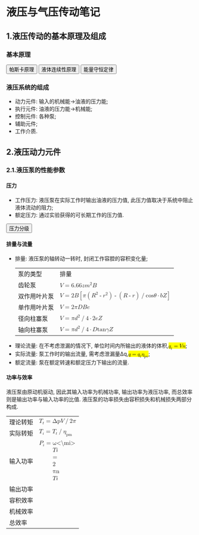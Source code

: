 # 液压与气压传动笔记
<body>
	<h2>1.液压传动的基本原理及组成</h2>
	<h3>基本原理</h3>
		<button type="button" onclick="alert('施加于密封容器内平衡液体中的某一点的压力等值地传递到全部液体的各点.')">帕斯卡原理
		</button>
		<button type="button" onclick="alert('由于理想流体的不可压缩性, 而且流体不会穿过流管的壁, 即质量在运动过程中守恒.')">液体连续性原理
		</button>
		<button type="button" onclick="alert('一般表述为: 能量既不会凭空产生, 也不会凭空消失, 它只会从一种形式转化为另一种形式,或者从一个物体转移到其它物体, 而能量的总量保持不变. 也可以表述为: 一个系统的总能量的改变只能等于传入或者传出该系统的能量的多少. 总能量为系统的机械能、热能及除热能以外的任何内能形式的总和.')">能量守恒定律
		</button>
	<h3>液压系统的组成</h3>
		<ul>
			<li>动力元件: 输入的机械能->油液的压力能;</li>
			<li>执行元件: 油液的压力能->机械能;</li>
			<li>控制元件: 各种泵;</li>
			<li>辅助元件;</li>
			<li>工作介质.</li>
		</ul></body>
<body>
	<h2>2.液压动力元件</h2>
	<h3>2.1.液压泵的性能参数</h3>
	<h4>压力</h4>
		<ul>
			<li>工作压力: 液压泵在实际工作时输出油液的压力值, 此压力值取决于系统中阻止液体流动的阻力;</li>
			<li>额定压力: 通过实验获得的可长期工作的压力值.</li>
		</ul>
		<button type="button" onclick="alert('低压不超过2.5兆帕, 中压不超过8兆帕, 中高压不超过16兆帕, 高压不超过32兆帕, 超高压超过32兆帕.')">压力分级
		</button>
	<h4>排量与流量</h4>
		<ul>
			<li>排量: 液压泵的轴转动一转时, 封闭工作容腔的容积变化量;
			<table>
			<tr><td>泵的类型</td><td>排量</td></tr>
			<tr><td>齿轮泵</td><td><math><mi>V</mi><mo>=</mo><mn>6.66</mn><mi>z</mi><msup><mi>m</mi><mn>2</mn></msup><mi>B</mi></math></td></tr>
			<tr><td>双作用叶片泵</td>
				<td><math>
					<mi>V</mi><mo>=</mo>
					<mn>2</mn><mi>B</mi>
					<mo>[</mo>
					<mi>&pi;</mi>
					<mo>(</mo><msup><mi>R</mi><mn>2</mn></msup><mo>-</mo><msup><mi>r</mi><mn>2</mn></msup><mo>)</mo>
					<mo>-</mo>
					<mo>(</mo><mi>R</mi><mo>-</mo><mi>r</mi><mo>)</mo><mo>/</mo><mi>cos</mi><mi>&theta;</mi><mo>&sdot;</mo><mi>b</mi><mi>Z</mi>
					<mo>]</mo>
					</math></td></tr>
			<tr><td>单作用叶片泵</td>
				<td><math>
					<mi>V</mi><mo>=</mo>
					<mn>2</mn><mi>&pi;</mi><mi>D</mi><mi>B</mi><mi>e</mi>
					</math></td></tr>
			<tr><td>径向柱塞泵</td>
				<td><math>
					<mi>V</mi><mo>=</mo>
					<mi>&pi;</mi><msup><mi>d</mi><mn>2</mn></msup><mo>/</mo><mn>4</mn>
					<mo>&sdot;</mo>
					<mn>2</mn><mi>e</mi><mi>Z</mi>
					</math></td></tr>
			<tr><td>轴向柱塞泵</td>
				<td><math>
					<mi>V</mi><mo>=</mo>
					<mi>&pi;</mi><msup><mi>d</mi><mn>2</mn></msup><mo>/</mo><mn>4</mn>
					<mo>&sdot;</mo>
					<mi>D</mi><mi>tan</mi><mi>&gamma;</mi><mi>Z</mi>
					</math></td></tr>
				</table></li>
		<li>理论流量: 在不考虑泄漏的情况下, 单位时间内所输出的液体的体积,<mark><math><msub><mi>q</mi><mi>t</mi></msub><mo>=</mo><mi>V</mi><mi>n</mi></math></mark>;</li>
		<li>实际流量: 泵工作时的输出流量, 需考虑泄漏量Δq,<mark><math><mi>q</mi><mo>=</mo><msub><mi>q</mi><mi>t</mi></msub><msub><mi>&eta;</mi><mi>pv</mi></msub></math></mark>;</li>
		<li>额定流量: 泵在额定转速和额定压力下输出的流量.</li>
	</ul>
	<h4>功率与效率</h4>
	<p>
	液压泵由原动机驱动, 因此其输入功率为机械功率, 输出功率为液压功率, 而总效率则是输出功率与输入功率的比值. 液压泵的功率损失由容积损失和机械损失两部分构成.
	</p>
	<table>
		<tr><td>理论转矩</td><td><math>
			<msub><mi>T</mi><mi>t</mi></msub><mo>=</mo><mi>&Delta;p</mi><mi>V</mi><mo>/</mo><mn>2</mn><mi>&pi;</mi>
			</math></td></tr>
		<tr><td>实际转矩</td><td><math>
			<msub><mi>T</mi><mi>i</mi></msub><mo>=</mo><msub><mi>T</mi><mi>t</mi></msub><mo>/</mo><msub><mi>&eta;</mi><mi>pm</mi></msub>
			</math></td></tr>
		<tr><td>输入功率</td><td><math>
			<msub><mi>P</mi><mi>i</mi></msub><mo>=</mo><mi>&omega;<\mi><msub><mi>T</mi><mi>i</mi></msub><mo>=</mo><mn>2</mn><mi>&pi;n</mi><msub><mi>T</mi><mi>i</mi></msub>
			</math></td></tr>
		<tr><td>输出功率</td><td></td></tr>
		<tr><td>容积效率</td><td></td></tr>
		<tr><td>机械效率</td><td></td></tr>
		<tr><td>总效率</td><td></td></tr>
	</table>
</body>
